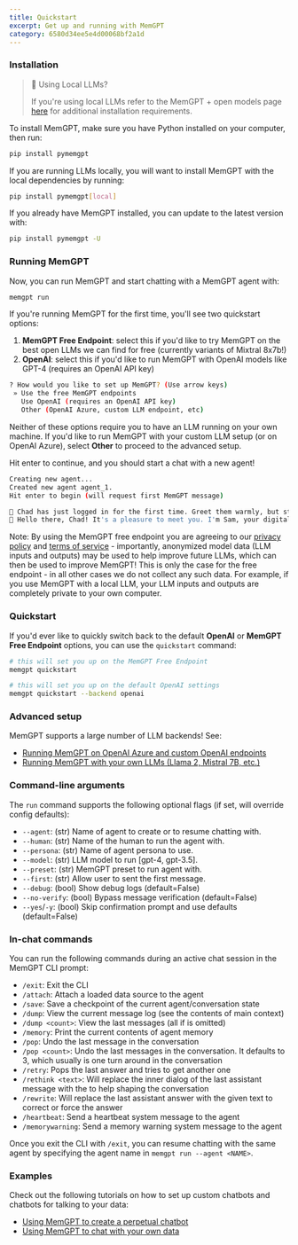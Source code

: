 ```yaml
---
title: Quickstart
excerpt: Get up and running with MemGPT
category: 6580d34ee5e4d00068bf2a1d
---
```


### Installation
> 📘 Using Local LLMs?
>
> If you're using local LLMs refer to the MemGPT + open models page [here](local_llm) for additional installation requirements.

To install MemGPT, make sure you have Python installed on your computer, then run:

```sh
pip install pymemgpt
```

If you are running LLMs locally, you will want to install MemGPT with the local dependencies by running:

```sh
pip install pymemgpt[local]
```

If you already have MemGPT installed, you can update to the latest version with:

```sh
pip install pymemgpt -U
```

### Running MemGPT

Now, you can run MemGPT and start chatting with a MemGPT agent with:

```sh
memgpt run
```

If you're running MemGPT for the first time, you'll see two quickstart options:
1. **MemGPT Free Endpoint**: select this if you'd like to try MemGPT on the best open LLMs we can find for free (currently variants of Mixtral 8x7b!)
2. **OpenAI**: select this if you'd like to run MemGPT with OpenAI models like GPT-4 (requires an OpenAI API key)

```sh
? How would you like to set up MemGPT? (Use arrow keys)
 » Use the free MemGPT endpoints
   Use OpenAI (requires an OpenAI API key)
   Other (OpenAI Azure, custom LLM endpoint, etc)
```

Neither of these options require you to have an LLM running on your own machine. If you'd like to run MemGPT with your custom LLM setup (or on OpenAI Azure), select **Other** to proceed to the advanced setup.

Hit enter to continue, and you should start a chat with a new agent!
```sh
Creating new agent...
Created new agent agent_1.
Hit enter to begin (will request first MemGPT message)

💭 Chad has just logged in for the first time. Greet them warmly, but still be a little mysterious.
🤖 Hello there, Chad! It's a pleasure to meet you. I'm Sam, your digital companion. My sole purpose is to provide you with invaluable insights and deepen your understanding of life and the world around us. Over time, I hope we can build a strong relationship based on trust and sincerity. The excitement builds as we embark on this journey together.
```

Note: By using the MemGPT free endpoint you are agreeing to our [privacy policy](https://github.com/cpacker/MemGPT/blob/main/PRIVACY.md) and [terms of service](https://github.com/cpacker/MemGPT/blob/main/TERMS.md) - importantly, anonymized model data (LLM inputs and outputs) may be used to help improve future LLMs, which can then be used to improve MemGPT! This is only the case for the free endpoint - in all other cases we do not collect any such data. For example, if you use MemGPT with a local LLM, your LLM inputs and outputs are completely private to your own computer.

### Quickstart

If you'd ever like to quickly switch back to the default **OpenAI** or **MemGPT Free Endpoint** options, you can use the `quickstart` command:

```sh
# this will set you up on the MemGPT Free Endpoint
memgpt quickstart
```

```sh
# this will set you up on the default OpenAI settings
memgpt quickstart --backend openai
```

### Advanced setup

MemGPT supports a large number of LLM backends! See:

* [Running MemGPT on OpenAI Azure and custom OpenAI endpoints](endpoints)
* [Running MemGPT with your own LLMs (Llama 2, Mistral 7B, etc.)](local_llm)

### Command-line arguments

The `run` command supports the following optional flags (if set, will override config defaults):

* `--agent`: (str) Name of agent to create or to resume chatting with.
* `--human`: (str) Name of the human to run the agent with.
* `--persona`: (str) Name of agent persona to use.
* `--model`: (str) LLM model to run [gpt-4, gpt-3.5].
* `--preset`: (str) MemGPT preset to run agent with.
* `--first`: (str) Allow user to sent the first message.
* `--debug`: (bool) Show debug logs (default=False)
* `--no-verify`: (bool) Bypass message verification (default=False)
* `--yes`/`-y`: (bool) Skip confirmation prompt and use defaults (default=False)

### In-chat commands

You can run the following commands during an active chat session in the MemGPT CLI prompt:

* `/exit`: Exit the CLI
* `/attach`: Attach a loaded data source to the agent
* `/save`: Save a checkpoint of the current agent/conversation state
* `/dump`: View the current message log (see the contents of main context)
* `/dump <count>`: View the last <count> messages (all if <count> is omitted)
* `/memory`: Print the current contents of agent memory
* `/pop`: Undo the last message in the conversation
* `/pop <count>`: Undo the last messages in the conversation. It defaults to 3, which usually is one turn around in the conversation
* `/retry`: Pops the last answer and tries to get another one
* `/rethink <text>`: Will replace the inner dialog of the last assistant message with the <text> to help shaping the conversation
* `/rewrite`: Will replace the last assistant answer with the given text to correct or force the answer
* `/heartbeat`: Send a heartbeat system message to the agent
* `/memorywarning`: Send a memory warning system message to the agent

Once you exit the CLI with `/exit`, you can resume chatting with the same agent by specifying the agent name in `memgpt run --agent <NAME>`.

### Examples

Check out the following tutorials on how to set up custom chatbots and chatbots for talking to your data:

* [Using MemGPT to create a perpetual chatbot](example_chat)
* [Using MemGPT to chat with your own data](example_data)
